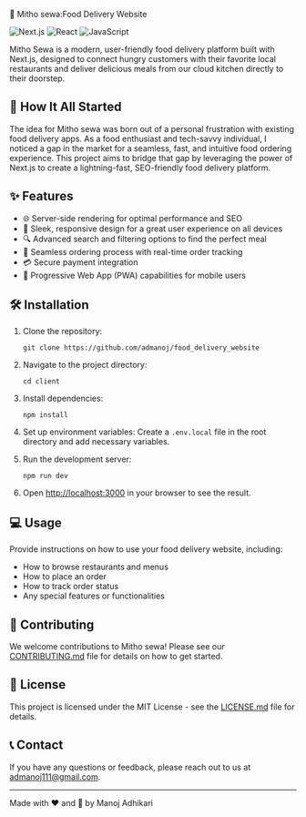 🍔 Mitho sewa:Food Delivery Website

![Next.js](https://img.shields.io/badge/Next.js-000000?style=for-the-badge&logo=next.js&logoColor=white)
![React](https://img.shields.io/badge/React-61DAFB?style=for-the-badge&logo=react&logoColor=black)
![JavaScript](https://img.shields.io/badge/JavaScript-F7DF1E?style=for-the-badge&logo=javascript&logoColor=white)

Mitho Sewa is a modern, user-friendly food delivery platform built with Next.js, designed to connect hungry customers with their favorite local restaurants and deliver delicious meals from our cloud kitchen directly to their doorstep.

## 🚀 How It All Started

The idea for Mitho sewa was born out of a personal frustration with existing food delivery apps. As a food enthusiast and tech-savvy individual, I noticed a gap in the market for a seamless, fast, and intuitive food ordering experience. This project aims to bridge that gap by leveraging the power of Next.js to create a lightning-fast, SEO-friendly food delivery platform.

## ✨ Features

- 🌐 Server-side rendering for optimal performance and SEO
- 🎨 Sleek, responsive design for a great user experience on all devices
- 🔍 Advanced search and filtering options to find the perfect meal
- 🛒 Seamless ordering process with real-time order tracking
- 💳 Secure payment integration
- 📱 Progressive Web App (PWA) capabilities for mobile users

## 🛠️ Installation

1. Clone the repository:

   ```
   git clone https://github.com/admanoj/food_delivery_website
   ```

2. Navigate to the project directory:

   ```
   cd client
   ```

3. Install dependencies:

   ```
   npm install
   ```

4. Set up environment variables:
   Create a `.env.local` file in the root directory and add necessary variables.

5. Run the development server:

   ```
   npm run dev
   ```

6. Open [http://localhost:3000](http://localhost:3000) in your browser to see the result.

## 💻 Usage

Provide instructions on how to use your food delivery website, including:

- How to browse restaurants and menus
- How to place an order
- How to track order status
- Any special features or functionalities

## 🤝 Contributing

We welcome contributions to Mitho sewa! Please see our [CONTRIBUTING.md](CONTRIBUTING.md) file for details on how to get started.

## 📄 License

This project is licensed under the MIT License - see the [LICENSE.md](LICENSE.md) file for details.

## 📞 Contact

If you have any questions or feedback, please reach out to us at [admanoj111@gmail.com](mailto:admanoj111@gmail.com).

---

Made with ❤️ and 🍕 by Manoj Adhikari
